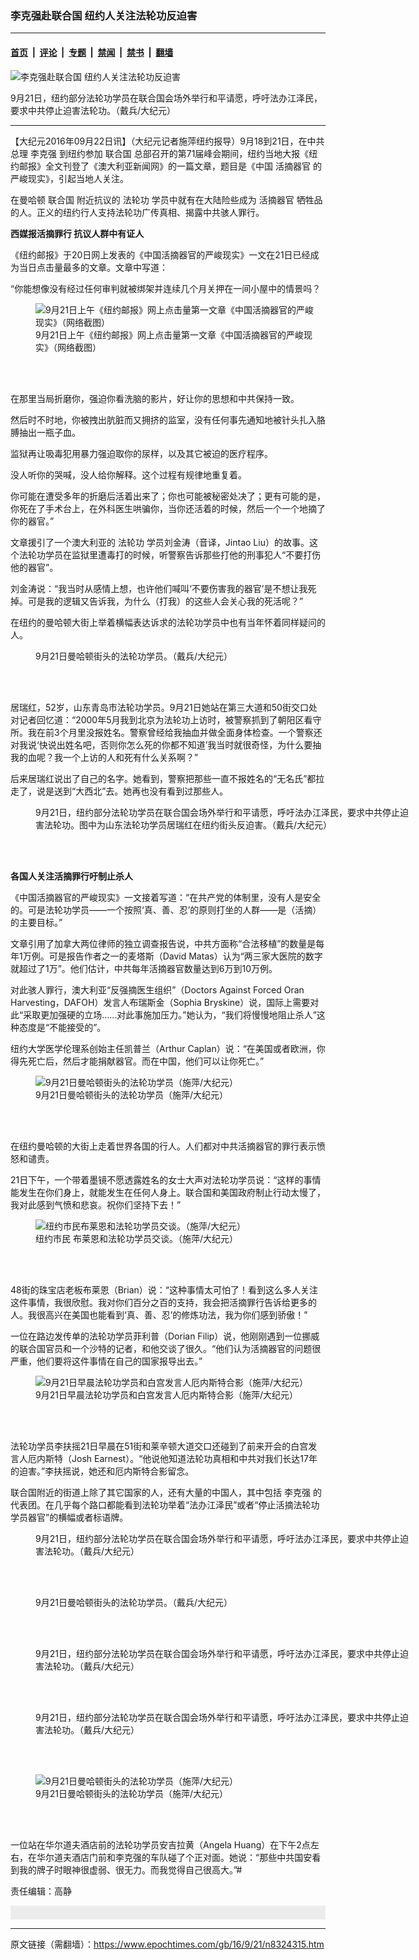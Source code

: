 ### 李克强赴联合国 纽约人关注法轮功反迫害

---

#### [首页](../../../..?n8324315) &nbsp;|&nbsp; [评论](../../../../../epoch-comment?n8324315) &nbsp;|&nbsp; [专题](../../../../../epoch-special?n8324315) &nbsp;|&nbsp; [禁闻](../../../../../epoch-news?n8324315) &nbsp;|&nbsp; [禁书](../../../../../books?n8324315) &nbsp;|&nbsp; [翻墙](https://github.com/gfw-breaker/nogfw/blob/master/README.md?n8324315)


<div><img alt="李克强赴联合国 纽约人关注法轮功反迫害" class="attachment-djy_600_400 size-djy_600_400 wp-post-image" src="https://i.epochtimes.com/assets/uploads/2016/09/1609220025231973-600x400.jpg"/>
<div class="caption">
 <p>
  9月21日，纽约部分法轮功学员在联合国会场外举行和平请愿，呼吁法办江泽民，要求中共停止迫害法轮功。（戴兵/大纪元）
 </p>
</div></div><hr/><div class="post_content" id="artbody" itemprop="articleBody">
 <!-- article content begin -->
 <p>
  【大纪元2016年09月22日讯】（大纪元记者施萍纽约报导）9月18到21日，在中共总理
  <ok href="https://www.epochtimes.com/gb/tag/%E6%9D%8E%E5%85%8B%E5%BC%BA.html">
   李克强
  </ok>
  到纽约参加
  <ok href="https://www.epochtimes.com/gb/tag/%E8%81%94%E5%90%88%E5%9B%BD.html">
   联合国
  </ok>
  总部召开的第71届峰会期间，纽约当地大报《纽约邮报》全文刊登了《澳大利亚新闻网》的一篇文章，题目是《中国
  <ok href="https://www.epochtimes.com/gb/tag/%E6%B4%BB%E6%91%98%E5%99%A8%E5%AE%98.html">
   活摘器官
  </ok>
  的严峻现实》，引起当地人关注。
 </p>
 <p>
  在曼哈顿
  <ok href="https://www.epochtimes.com/gb/tag/%E8%81%94%E5%90%88%E5%9B%BD.html">
   联合国
  </ok>
  附近抗议的
  <ok href="https://www.epochtimes.com/gb/tag/%E6%B3%95%E8%BD%AE%E5%8A%9F.html">
   法轮功
  </ok>
  学员中就有在大陆险些成为
  <ok href="https://www.epochtimes.com/gb/tag/%E6%B4%BB%E6%91%98%E5%99%A8%E5%AE%98.html">
   活摘器官
  </ok>
  牺牲品的人。正义的纽约行人支持法轮功广传真相、揭露中共骇人罪行。
 </p>
 <p>
  <strong>
   西媒报活摘罪行 抗议人群中有证人
  </strong>
 </p>
 <p>
  《纽约邮报》于20日网上发表的《中国活摘器官的严峻现实》一文在21日已经成为当日点击量最多的文章。文章中写道：
 </p>
 <p>
  “你能想像没有经过任何审判就被绑架并连续几个月关押在一间小屋中的情景吗？
 </p>
 <figure aria-describedby="caption-attachment-8324436" class="wp-caption aligncenter" id="attachment_8324436" style="width: 450px">
  <ok href=" https://i.epochtimes.com/assets/uploads/2016/09/LINE_P20160921_16101286-450x273.png" rel="noreferrer noopener" target="_blank">
   <img alt="9月21日上午《纽约邮报》网上点击量第一文章《中国活摘器官的严峻现实》（网络截图）" class="size-medium wp-image-8324436" src="https://i.epochtimes.com/assets/uploads/2016/09/LINE_P20160921_16101286-450x273.png"/>
  </ok>
  <br/><figcaption class="wp-caption-text" id="caption-attachment-8324436">
   9月21日上午《纽约邮报》网上点击量第一文章《中国活摘器官的严峻现实》（网络截图）
  </figcaption><br/>
 </figure><br/>
 <p>
  在那里当局折磨你，强迫你看洗脑的影片，好让你的思想和中共保持一致。
 </p>
 <p>
  然后时不时地，你被拽出肮脏而又拥挤的监室，没有任何事先通知地被针头扎入胳膊抽出一瓶子血。
 </p>
 <p>
  监狱再让吸毒犯用暴力强迫取你的尿样，以及其它被迫的医疗程序。
 </p>
 <p>
  没人听你的哭喊，没人给你解释。这个过程有规律地重复着。
 </p>
 <p>
  你可能在遭受多年的折磨后活着出来了；你也可能被秘密处决了；更有可能的是，你死在了手术台上，在外科医生哄骗你，当你还活着的时候，然后一个一个地摘了你的器官。”
 </p>
 <p>
  文章援引了一个澳大利亚的
  <ok href="https://www.epochtimes.com/gb/tag/%E6%B3%95%E8%BD%AE%E5%8A%9F.html">
   法轮功
  </ok>
  学员刘金涛（音译，Jintao Liu）的故事。这个法轮功学员在监狱里遭毒打的时候，听警察告诉那些打他的刑事犯人“不要打伤他的器官”。
 </p>
 <p>
  刘金涛说：“我当时从感情上想，也许他们喊叫‘不要伤害我的器官’是不想让我死掉。可是我的逻辑又告诉我，为什么（打我）的这些人会关心我的死活呢？”
 </p>
 <p>
  在纽约的曼哈顿大街上举着横幅表达诉求的法轮功学员中也有当年怀着同样疑问的人。
 </p>
 <figure aria-describedby="caption-attachment-8325442" class="wp-caption aligncenter" id="attachment_8325442" style="width: 600px">
  <ok href="https://i.epochtimes.com/assets/uploads/2016/09/1609220023511973.jpg" target="_blank">
   <img alt="" class="size-large wp-image-8325442" src="https://i.epochtimes.com/assets/uploads/2016/09/1609220023511973-600x400.jpg" title=""/>
  </ok>
  <br/><figcaption class="wp-caption-text" id="caption-attachment-8325442">
   9月21日曼哈顿街头的法轮功学员。（戴兵/大纪元）
  </figcaption><br/>
 </figure><br/>
 <p>
  居瑞红，52岁，山东青岛市法轮功学员。9月21日她站在第三大道和50街交口处对记者回忆道：“2000年5月我到北京为法轮功上访时，被警察抓到了朝阳区看守所。我在前3个月里没报姓名。警察曾经给我抽血并做全面身体检查。一个警察还对我说‘快说出姓名吧，否则你怎么死的你都不知道’我当时就很奇怪，为什么要抽我的血呢？我一个上访的人和死有什么关系啊？”
 </p>
 <p>
  后来居瑞红说出了自己的名字。她看到，警察把那些一直不报姓名的“无名氏”都拉走了，说是送到“大西北”去。她再也没有看到过那些人。
 </p>
 <figure aria-describedby="caption-attachment-8325430" class="wp-caption aligncenter" id="attachment_8325430" style="width: 600px">
  <ok href="https://i.epochtimes.com/assets/uploads/2016/09/1609220022371973.jpg" target="_blank">
   <img alt="" class="wp-image-8325430 size-large" src="https://i.epochtimes.com/assets/uploads/2016/09/1609220022371973-600x400.jpg"/>
  </ok>
  <br/><figcaption class="wp-caption-text" id="caption-attachment-8325430">
   9月21日，纽约部分法轮功学员在联合国会场外举行和平请愿，呼吁法办江泽民，要求中共停止迫害法轮功。图中为山东法轮功学员居瑞红在纽约街头反迫害。（戴兵/大纪元）
  </figcaption><br/>
 </figure><br/>
 <p>
  <strong>
   各国人关注活摘罪行吁制止杀人
  </strong>
 </p>
 <p>
  《中国活摘器官的严峻现实》一文接着写道：“在共产党的体制里，没有人是安全的。可是法轮功学员——一个按照‘真、善、忍’的原则打坐的人群——是（活摘）的主要目标。”
 </p>
 <p>
  文章引用了加拿大两位律师的独立调查报告说，中共方面称“合法移植”的数量是每年1万例。可是报告作者之一的麦塔斯（David Matas）认为“两三家大医院的数字就超过了1万”。他们估计，中共每年活摘器官数量达到6万到10万例。
 </p>
 <p>
  对此骇人罪行，澳大利亚“反强摘医生组织”（Doctors Against Forced Oran Harvesting，DAFOH）发言人布瑞斯金（Sophia Bryskine）说，国际上需要对此“采取更加强硬的立场……对此事施加压力。”她认为，“我们将慢慢地阻止杀人”这种态度是“不能接受的”。
 </p>
 <p>
  纽约大学医学伦理系创始主任凯普兰（Arthur Caplan）说：“在美国或者欧洲，你得先死亡后，然后才能捐献器官。而在中国，他们可以让你死亡。”
 </p>
 <figure aria-describedby="caption-attachment-8324477" class="wp-caption aligncenter" id="attachment_8324477" style="width: 450px">
  <ok href=" https://i.epochtimes.com/assets/uploads/2016/09/IMG_4007-1-450x338.jpg" rel="noreferrer noopener" target="_blank">
   <img alt="9月21日曼哈顿街头的法轮功学员（施萍/大纪元）" class="size-medium wp-image-8324477" src="https://i.epochtimes.com/assets/uploads/2016/09/IMG_4007-1-450x338.jpg"/>
  </ok>
  <br/><figcaption class="wp-caption-text" id="caption-attachment-8324477">
   9月21日曼哈顿街头的法轮功学员（施萍/大纪元）
  </figcaption><br/>
 </figure><br/>
 <p>
  在纽约曼哈顿的大街上走着世界各国的行人。人们都对中共活摘器官的罪行表示愤怒和谴责。
 </p>
 <p>
  21日下午，一个带着墨镜不愿透露姓名的女士大声对法轮功学员说：“这样的事情能发生在你们身上，就能发生在任何人身上。联合国和美国政府制止行动太慢了，我对此感到气愤和悲哀。祝你们坚持下去！”
 </p>
 <figure aria-describedby="caption-attachment-8324461" class="wp-caption aligncenter" id="attachment_8324461" style="width: 450px">
  <ok href=" https://i.epochtimes.com/assets/uploads/2016/09/IMG_4010-450x338.jpg" rel="noreferrer noopener" target="_blank">
   <img alt="纽约市民布莱恩和法轮功学员交谈。（施萍/大纪元）" class="size-medium wp-image-8324461" src="https://i.epochtimes.com/assets/uploads/2016/09/IMG_4010-450x338.jpg"/>
  </ok>
  <br/><figcaption class="wp-caption-text" id="caption-attachment-8324461">
   纽约市民 布莱恩和法轮功学员交谈。（施萍/大纪元）
  </figcaption><br/>
 </figure><br/>
 <p>
  48街的珠宝店老板布莱恩（Brian）说：“这种事情太可怕了！看到这么多人关注这件事情，我很欣慰。我对你们百分之百的支持，我会把活摘罪行告诉给更多的人。我很高兴在美国也能看到‘真、善、忍’的修炼功法，我为你们感到骄傲！”
 </p>
 <p>
  一位在路边发传单的法轮功学员菲利普（Dorian Filip）说，他刚刚遇到一位挪威的联合国官员和一个沙特的记者，和他交谈了很久。“他们认为活摘器官的问题很严重，他们要将这件事情在自己的国家报导出去。”
 </p>
 <figure aria-describedby="caption-attachment-8324451" class="wp-caption aligncenter" id="attachment_8324451" style="width: 450px">
  <ok href=" https://i.epochtimes.com/assets/uploads/2016/09/LINE_P20160921_16100132-450x600.jpg" rel="noreferrer noopener" target="_blank">
   <img alt="9月21日早晨法轮功学员和白宫发言人厄内斯特合影（施萍/大纪元）" class="size-medium wp-image-8324451" src="https://i.epochtimes.com/assets/uploads/2016/09/LINE_P20160921_16100132-450x600.jpg"/>
  </ok>
  <br/><figcaption class="wp-caption-text" id="caption-attachment-8324451">
   9月21日早晨法轮功学员和白宫发言人厄内斯特合影（施萍/大纪元）
  </figcaption><br/>
 </figure><br/>
 <p>
  法轮功学员李扶摇21日早晨在51街和莱辛顿大道交口还碰到了前来开会的白宫发言人厄内斯特（Josh Earnest）。“他说他知道法轮功真相和中共对我们长达17年的迫害。”李扶摇说，她还和厄内斯特合影留念。
 </p>
 <p>
  联合国附近的街道上除了其它国家的人，还有大量的中国人，其中包括
  <ok href="https://www.epochtimes.com/gb/tag/%E6%9D%8E%E5%85%8B%E5%BC%BA.html">
   李克强
  </ok>
  的代表团。在几乎每个路口都能看到法轮功举着“法办江泽民”或者“停止活摘法轮功学员器官”的横幅或者标语牌。
 </p>
 <figure aria-describedby="caption-attachment-8325446" class="wp-caption aligncenter" id="attachment_8325446" style="width: 600px">
  <ok href="https://i.epochtimes.com/assets/uploads/2016/09/1609220024111973.jpg" target="_blank">
   <img alt="" class="size-large wp-image-8325446" src="https://i.epochtimes.com/assets/uploads/2016/09/1609220024111973-600x400.jpg" title=""/>
  </ok>
  <br/><figcaption class="wp-caption-text" id="caption-attachment-8325446">
   9月21日，纽约部分法轮功学员在联合国会场外举行和平请愿，呼吁法办江泽民，要求中共停止迫害法轮功。（戴兵/大纪元）
  </figcaption><br/>
 </figure><br/>
 <figure aria-describedby="caption-attachment-8325448" class="wp-caption aligncenter" id="attachment_8325448" style="width: 600px">
  <ok href="https://i.epochtimes.com/assets/uploads/2016/09/1609220023261973.jpg" target="_blank">
   <img alt="" class="size-large wp-image-8325448" src="https://i.epochtimes.com/assets/uploads/2016/09/1609220023261973-600x400.jpg" title=""/>
  </ok>
  <br/><figcaption class="wp-caption-text" id="caption-attachment-8325448">
   9月21日曼哈顿街头的法轮功学员。（戴兵/大纪元）
  </figcaption><br/>
 </figure><br/>
 <figure aria-describedby="caption-attachment-8325453" class="wp-caption aligncenter" id="attachment_8325453" style="width: 600px">
  <ok href="https://i.epochtimes.com/assets/uploads/2016/09/1609220027081973.jpg" target="_blank">
   <img alt="" class="size-large wp-image-8325453" src="https://i.epochtimes.com/assets/uploads/2016/09/1609220027081973-600x400.jpg" title=""/>
  </ok>
  <br/><figcaption class="wp-caption-text" id="caption-attachment-8325453">
   9月21日，纽约部分法轮功学员在联合国会场外举行和平请愿，呼吁法办江泽民，要求中共停止迫害法轮功。（戴兵/大纪元）
  </figcaption><br/>
 </figure><br/>
 <figure aria-describedby="caption-attachment-8325455" class="wp-caption aligncenter" id="attachment_8325455" style="width: 600px">
  <ok href="https://i.epochtimes.com/assets/uploads/2016/09/1609220024361973.jpg" target="_blank">
   <img alt="" class="size-large wp-image-8325455" src="https://i.epochtimes.com/assets/uploads/2016/09/1609220024361973-600x400.jpg" title=""/>
  </ok>
  <br/><figcaption class="wp-caption-text" id="caption-attachment-8325455">
   9月21日，纽约部分法轮功学员在联合国会场外举行和平请愿，呼吁法办江泽民，要求中共停止迫害法轮功。（戴兵/大纪元）
  </figcaption><br/>
 </figure><br/>
 <figure aria-describedby="caption-attachment-8324466" class="wp-caption aligncenter" id="attachment_8324466" style="width: 450px">
  <ok href=" https://i.epochtimes.com/assets/uploads/2016/09/IMG_4005-450x600.jpg" rel="noreferrer noopener" target="_blank">
   <img alt="9月21日曼哈顿街头的法轮功学员（施萍/大纪元）" class="size-medium wp-image-8324466" src="https://i.epochtimes.com/assets/uploads/2016/09/IMG_4005-450x600.jpg"/>
  </ok>
  <br/><figcaption class="wp-caption-text" id="caption-attachment-8324466">
   9月21日曼哈顿街头的法轮功学员（施萍/大纪元）
  </figcaption><br/>
 </figure><br/>
 <p>
  一位站在华尔道夫酒店前的法轮功学员安吉拉黄（Angela Huang）在下午2点左右，在华尔道夫酒店门前和李克强的车队碰了个正对面。她说：“那些中共国安看到我的牌子时眼神很虚弱、很无力。而我觉得自己很高大。”#
 </p>
 <p>
  责任编辑：高静
 </p>
 <div class='\"message-row\"'>
 </div>
 <div class="message-row" style="clear: both; padding: 0px 10px 0px 3px; margin-left: 0px; line-height: 1.4em; min-height: 22px; color: #333333; font-family: 'Helvetica Neue', Helvetica, Arial, sans-serif; font-size: 13px; font-style: normal; font-weight: normal; letter-spacing: normal; text-align: left; text-indent: 0px; background-color: #ececec;">
 </div>
 <!-- article content end -->
 <div id="below_article_ad">
 </div>
</div>


---

原文链接（需翻墙）：https://www.epochtimes.com/gb/16/9/21/n8324315.htm